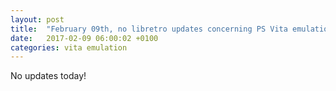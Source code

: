 ```yaml
---
layout: post
title:  "February 09th, no libretro updates concerning PS Vita emulation and emulators"
date:   2017-02-09 06:00:02 +0100
categories: vita emulation
---
```


No updates today!
